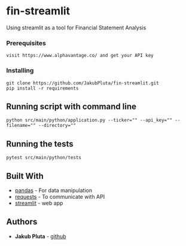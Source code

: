 # fin-streamlit

Using streamlit as a tool for Financial Statement Analysis


### Prerequisites

```
visit https://www.alphavantage.co/ and get your API key
```

### Installing


```
git clone https://github.com/JakubPluta/fin-streamlit.git
pip install -r requirements
```

## Running script with command line

```
python src/main/python/application.py --ticker="" --api_key="" --filename="" --directory=""
```

## Running the tests

```
pytest src/main/python/tests
```

## Built With

* [pandas](https://pandas.pydata.org/docs/) - For data manipulation
* [requests](https://requests.readthedocs.io/en/master/) - To communicate with API
* [streamlit](https://docs.streamlit.io/en/stable/) - web app


## Authors

* **Jakub Pluta** - [github](https://github.com/JakubPluta)


